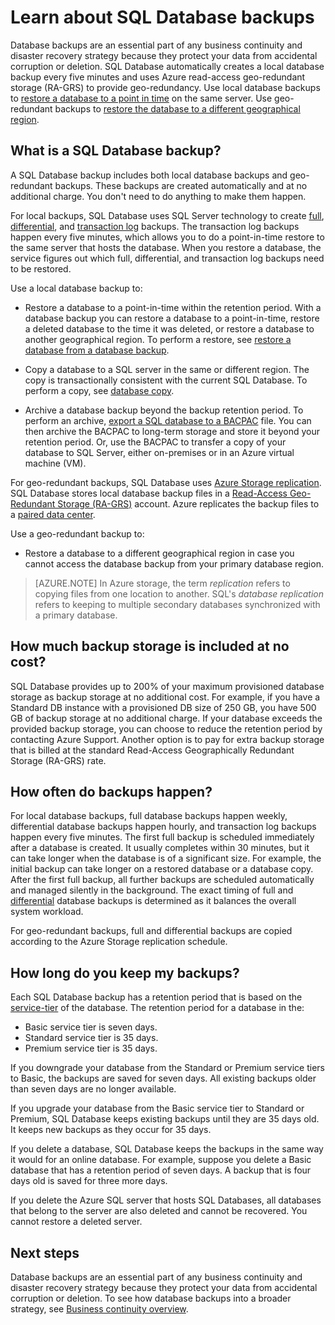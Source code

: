<properties
   pageTitle="Learn about SQL Database backups | Microsoft Azure" 
   description="Learn about SQL Database automatic database backups that enable you to restore an Azure SQL Database to a previous point in time or copy a database to a new database in an geographic region up to 35 days."
   services="sql-database"
   documentationCenter=""
   authors="CarlRabeler"
   manager="jhubbard"
   editor="monicar"/>

<tags
   ms.service="sql-database"
   ms.devlang="NA"
   ms.topic="article"
   ms.tgt_pltfrm="NA"
   ms.workload="NA"
   ms.date="10/18/2016"
   ms.author="carlrab;barbkess"/>

<!------------------
This topic is annotated with guidelines for FEATURE TOPICS.

TEMPLATE GUIDELINES for feature topics

The Feature Topic is a one-pager (ok, sometimes longer) that explains a capability of the product or service. It explains what the capability is and characteristics of the capability.  

It is a "learning" topic, not an action topic.

DO explain this:
	• Definition of the feature terminology.  i.e., What is a database backup?
	• Characteristics and capabilities of the feature. (How the feature works)
	• Common uses with links to overview topics that recommend when to use the feature.
	• Reference specifications (Limitations and Restrictions, Permissions, General Remarks, etc.)
	• Next Steps with links to related overviews, features, and tasks.

DON'T explain this:
	• How to steps for using the feature (Tasks)
	• How to solve business problems that incorporate the feature (Overviews)
------------------->

<!------------------
GUIDELINES for the H1 title
	
	The H1 title should answer the question "What is in this topic?" Write the title in conversational language and use search key words as much as possible. Since this is a learning topic, make sure the title indicates that and doesn't mislead people to think this will tell them how to do tasks.  
	
	To help people understand this is a learning topic and not an action topic, start the title with "Learn about ... "
-------------------->

# Learn about SQL Database backups

<!------------------
	GUIDELINES for introduction
	
	The introduction 2-3 sentences.  It is optimized for search and sets proper expectations about what to expect in the article. It should contain the top key words that you are using throughout the article.The introduction should be brief and to the point of what the feature is, what it is used for, and what's in the article. 

	In this example:
	
Sentence #1 explains the purpose of having backups
	Database backups are an essential part of any business continuity and disaster recovery strategy because they protect your data from accidental corruption or deletion. 

Sentence #2 summarizes how backups work in SQL Database
	SQL Database automatically creates a local database backup every five minutes and uses Azure read-access geo-redundant storage (RA-GRS) to provide geo-redundancy. 

Sentence #3 gives links to articles that explain how to use backups. This raises CSAT if the customer was looking for a how to instead of a learn article.

	Use local database backups to restore a database to a point in time on the same server. Use geo-redundant backups to restore the database to a different geographical region. 
-------------------->


Database backups are an essential part of any business continuity and disaster recovery strategy because they protect your data from accidental corruption or deletion. SQL Database automatically creates a local database backup every five minutes and uses Azure read-access geo-redundant storage (RA-GRS) to provide geo-redundancy. Use local database backups to [restore a database to a point in time](sql-database-point-in-time-restore-portal.md) on the same server. Use geo-redundant backups to [restore the database to a different geographical region](sql-database-geo-restore-portal.md).  


<!-- This image needs work, so not putting it in right now.

This diagram shows SQL Database running in the US East region. It creates a database backup every five minutes, which it stores locally to Azure Read Access Geo-redundant Storage (RA-GRS). Azure uses geo-replication to copy the database backups to a paired data center in the US West region.

![geo-restore](./media/sql-database-geo-restore/geo-restore-1.png)

-->

<!---------------
GUIDELINES for the first ## H2.

	The first ## describes what the feature encompasses and how it is used. It points to related task articles.
	
	For consistency, being the heading with "What is ... "
----------------->

## What is a SQL Database backup?  

<!-- 
	Explains what a SQL Database backup is and answers an important question that people want to know.
-->

A SQL Database backup includes both local database backups and geo-redundant backups. These backups are created automatically and at no additional charge. You don't need to do anything to make them happen.

<!----------------- 
	Explains first component of the backup feature
------------------>

For local backups, SQL Database uses SQL Server technology to create [full](https://msdn.microsoft.com/library/ms186289.aspx), [differential](https://msdn.microsoft.com/library/ms175526.aspx ), and [transaction log](https://msdn.microsoft.com/library/ms191429.aspx) backups. The transaction log backups happen every five minutes, which allows you to do a point-in-time restore to the same server that hosts the database. When you restore a database, the service figures out which full, differential, and transaction log backups need to be restored.

<!--------------- 
	Explicit list of what to do with a local backup. "Use a ..." helps people to scan the topic and find the uses quickly.
---------------->

Use a local database backup to:

- Restore a database to a point-in-time within the retention period. With a database backup you can restore a database to a point-in-time, restore a deleted database to the time it was deleted, or restore a database to another geographical region. To perform a restore, see [restore a database from a database backup](sql-database-recovery-using-backups.md).

- Copy a database to a SQL server in the same or different region. The copy is transactionally consistent with the current SQL Database. To perform a copy, see [database copy](sql-database-copy.md).

- Archive a database backup beyond the backup retention period. To perform an archive, [export a SQL database to a BACPAC](sql-database-export.md) file. You can then archive the BACPAC to long-term storage and store it beyond your retention period. Or, use the BACPAC to transfer a copy of your database to SQL Server, either on-premises or in an Azure virtual machine (VM).

<!----------------- 
	Explains first component of the backup feature
------------------>

For geo-redundant backups, SQL Database uses [Azure Storage replication](../storage/storage-redundancy.md). SQL Database stores local database backup files in a [Read-Access Geo-Redundant Storage (RA-GRS)](../storage/storage-redundancy.md#read-access-geo-redundant-storage) account. Azure replicates the backup files to a [paired data center](../best-practices-availability-paired-regions.md). 

<!--------------- 
	Explicit list of what to do with a geo-redundant backup. "Use a ..." helps people to scan the topic and find the uses quickly.
---------------->

Use a geo-redundant backup to:

- Restore a database to a different geographical region in case you cannot access the database backup from your primary database region. 

>[AZURE.NOTE] In Azure storage, the term *replication* refers to copying files from one location to another. SQL's *database replication* refers to keeping to multiple secondary databases synchronized with a primary database. 

<!----------------
	The next ## H2's discuss key characteristics of how the feature works. The title is in conversational language and asks the question that will be answered.
------------------->
## How much backup storage is included at no cost?

SQL Database provides up to 200% of your maximum provisioned database storage as backup storage at no additional cost. For example, if you have a Standard DB instance with a provisioned DB size of 250 GB, you have 500 GB of backup storage at no additional charge. If your database exceeds the provided backup storage, you can choose to reduce the retention period by contacting Azure Support. Another option is to pay for extra backup storage that is billed at the standard Read-Access Geographically Redundant Storage (RA-GRS) rate. 

## How often do backups happen?

For local database backups, full database backups happen weekly, differential database backups happen hourly, and transaction log backups happen every five minutes. The first full backup is scheduled immediately after a database is created. It usually completes within 30 minutes, but it can take longer when the database is of a significant size. For example, the initial backup can take longer on a restored database or a database copy. After the first full backup, all further backups are scheduled automatically and managed silently in the background. The exact timing of full and [differential](https://msdn.microsoft.com/library/ms175526.aspx) database backups is determined as it balances the overall system workload. 

For geo-redundant backups, full and differential backups are copied according to the Azure Storage replication schedule.

## How long do you keep my backups?

Each SQL Database backup has a retention period that is based on the [service-tier](sql-database-service-tiers.md) of the database. The retention period for a database in the:

<!------------------

	Using a list so the information is easy to find when scanning.
------------------->

- Basic service tier is seven days.
- Standard service tier is 35 days.
- Premium service tier is 35 days.


If you downgrade your database from the Standard or Premium service tiers to Basic, the backups are saved for seven days. All existing backups older than seven days are no longer available. 

If you upgrade your database from the Basic service tier to Standard or Premium, SQL Database keeps existing backups until they are 35 days old. It keeps new backups as they occur for 35 days.
 
If you delete a database, SQL Database keeps the backups in the same way it would for an online database. For example, suppose you delete a Basic database that has a retention period of seven days. A backup that is four days old is saved for three more days.

If you delete the Azure SQL server that hosts SQL Databases, all databases that belong to the server are also deleted and cannot be recovered. You cannot restore a deleted server.

<!-------------------
OPTIONAL section
## Best practices 
--------------------->

<!-------------------
OPTIONAL section
## General remarks
--------------------->

<!-------------------
OPTIONAL section
## Limitations and restrictions
--------------------->

<!-------------------
OPTIONAL section
## Metadata
--------------------->

<!-------------------
OPTIONAL section
## Performance
--------------------->

<!-------------------
OPTIONAL section
## Permissions
--------------------->

<!-------------------
OPTIONAL section
## Security
--------------------->

<!-------------------
GUIDELINES for Next Steps

	The last section is Next Steps. Give a next step that would be relevant to the customer after they have learned about the feature and the tasks associated with it.  Perhaps point them to one or two key scenarios that use this feature.

	You don't need to repeat links you have already given them.
--------------------->

## Next steps

Database backups are an essential part of any business continuity and disaster recovery strategy because they protect your data from accidental corruption or deletion. To see how database backups into a broader strategy, see [Business continuity overview](sql-database-business-continuity.md).



